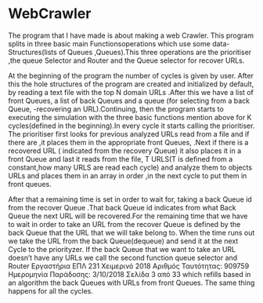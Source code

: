 # WebCrawler
The program that I have made is  about making a web Crawler. This program splits in three basic main Functionsoperations which use some data-Structures(lists of Queues ,Queues).This three operations are the prioritiser ,the queue Selector and Router and the Queue selector for recover URLs. 
 
At the beginning of the program the number of cycles is given by user. After this the hole structures of the program are created and initialized by default, by reading a text file with the top N domain URLs .After this we have a list of front Queues, a list of back Queues and a queue (for selecting from a back Queue, -recovering an URL).Continuing, then the program  starts to executing the simulation with the three basic functions mention above for K cycles(defined in the beginning).In every cycle it starts calling the prioritiser. The prioritiser first looks for previous analyzed URLs read from a file and if there are ,it places them in the appropriate front Queues, .Next if there is a recovered URL ( indicated from the recovery Queue) it  also places it in a front Queue  and last it reads from the file, T URLS(T is defined from a constant,how many URLS are read each cycle) and analyze them to objects URLs and places them in an array in order ,in the next cycle to put them in front queues. 
 
After that a remaining time is set in order to wait for, taking a back Queue id from the recover Queue .That back Queue id indicates from what Back Queue the next URL will be recovered.For the remaining time that we have to wait in order to take an URL from the recover Queue is defined by the back Queue that the URL that we will take belong to. When the time runs out we take the URL from the back Queue(dequeue) and send it at the next  Cycle to the priorityzer. If the back Queue that we want to take an URL doesn’t have any URLs we call the second function queue selector and Router 
Εργαστήρια ΕΠΛ 231 Χειμερινό 2018                                                      Αριθμός Ταυτότητας: 909759 
Ημερομηνία Παράδοσης: 3/10/2018   Σελίδα 3 από 33 
which refills based in an algorithm the back Queues with URLs from front Queues. The same thing happens for all the cycles.
